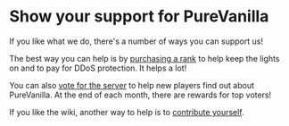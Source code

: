 # Show your support for PureVanilla

If you like what we do, there's a number of ways you can support us!

The best way you can help is by [purchasing a rank](https://purevanilla.co/shop/) to help keep the lights on and to pay for DDoS protection. It helps a lot!

You can also [vote for the server](https://purevanilla.co/vote) to help new players find out about PureVanilla. At the end of each month, there are rewards for top voters!

If you like the wiki, another way to help is to [contribute yourself](contribute-to-the-wiki/).